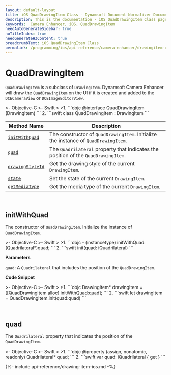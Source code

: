 ```yaml
---
layout: default-layout
title: iOS QuadDrawingItem Class - Dynamsoft Document Normalizer Documents
description: This is the documentation - iOS QuadDrawingItem Class page of Dynamsoft Camera Enhancer.
keywords:  Camera Enhancer, iOS, QuadDrawingItem
needAutoGenerateSidebar: true
noTitleIndex: true
needGenerateH3Content: true
breadcrumbText: iOS QuadDrawingItem Class
permalink: /programming/ios/api-reference/camera-enhancer/drawingitem-quad.html
---
```


# QuadDrawingItem

`QuadDrawingItem` is a subclass of `DrawingItem`. Dynamsoft Camera Enhancer will draw the `QuadDrawingItem` on the UI if it is created and added to the `DCECameraView` or `DCEImageEditorView`.

<div class="sample-code-prefix"></div>
>- Objective-C
>- Swift
>
>1. 
```objc
@interface QuadDrawingItem (DrawingItem)
```
2. 
```swift
class QuadDrawingItem : DrawingItem
```

| Method Name | Description |
| ----------- | ----------- |
| [`initWithQuad`](#initwithquad) | The constructor of `QuadDrawingItem`. Initialize the instance of `QuadDrawingItem`. |
| [`quad`](#quad) | The `Quadrilateral` property that indicates the position of the `QuadDrawingItem`. |
| [`drawingStyleId`](#drawingstyle) | Get the drawing style of the current `DrawingItem`. |
| [`state`](#state) | Set the state of the current `DrawingItem`. |
| [`getMediaType`](#getmediatype) | Get the media type of the current `DrawingItem`. |

&nbsp;

## initWithQuad

The constructor of `QuadDrawingItem`. Initialize the instance of `QuadDrawingItem`.

<div class="sample-code-prefix"></div>
>- Objective-C
>- Swift
>
>1. 
```objc
- (instancetype) initWithQuad:(Quadrilateral*)quad;
```
2. 
```swift
init(quad: iQuadrilateral)
```

**Parameters**

`quad`: A `Quadrilateral` that includes the position of the `QuadDrawingItem`.

**Code Snippet**

<div class="sample-code-prefix"></div>
>- Objective-C
>- Swift
>
>1. 
```objc
DrawingItem* drawingItem = [[QuadDrawingItem alloc] initWithQuad:quad];
```
2. 
```swift
let drawingItem = QuadDrawingItem.init(quad:quad)
```

&nbsp;

## quad

The `Quadrilateral` property that indicates the position of the `QuadDrawingItem`.

<div class="sample-code-prefix"></div>
>- Objective-C
>- Swift
>
>1. 
```objc
@property (assign, nonatomic, readonly) Quadrilateral* quad; 
```
2. 
```swift
var quad: iQuadrilateral { get }
```

{%- include api-reference/drawing-item-ios.md -%}
